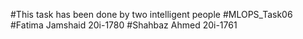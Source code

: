 #This task has been done by two intelligent people
#MLOPS_Task06
#Fatima Jamshaid 20i-1780
#Shahbaz Ahmed  20i-1761